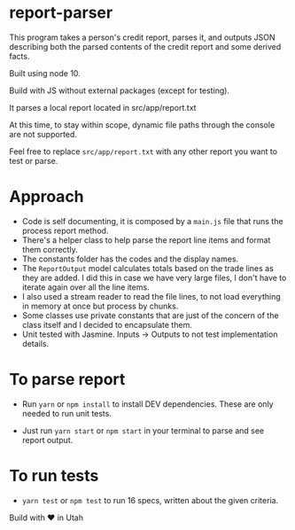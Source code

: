 # report-parser

This program takes a person's credit report, parses it, and outputs JSON describing
both the parsed contents of the credit report and some derived facts.

Built using node 10.

Build with JS without external packages (except for testing).

It parses a local report located in src/app/report.txt

At this time, to stay within scope, dynamic file paths through the console are not supported.

Feel free to replace `src/app/report.txt` with any other report you want to test or parse.

# Approach

- Code is self documenting, it is composed by a `main.js` file that runs the process report method.
- There's a helper class to help parse the report line items and format them correctly.
- The constants folder has the codes and the display names.
- The `ReportOutput` model calculates totals based on the trade lines as they are added. I did this in case we have very large files, I don't have to iterate again over all the line items.
- I also used a stream reader to read the file lines, to not load everything in memory at once but process by chunks.
- Some classes use private constants that are just of the concern of the class itself and I decided to encapsulate them.
- Unit tested with Jasmine. Inputs -> Outputs to not test implementation details.

# To parse report

- Run `yarn` or `npm install` to install DEV dependencies. These are only needed to run unit tests.

- Just run `yarn start` or `npm start` in your terminal to parse and see report output.

# To run tests

- `yarn test` or `npm test` to run 16 specs, written about the given criteria.

Build with ❤️ in Utah
